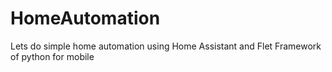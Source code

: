 # HomeAutomation
Lets do simple home automation using Home Assistant and Flet Framework of python for mobile
